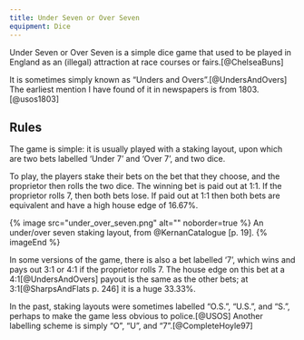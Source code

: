 ```yaml
---
title: Under Seven or Over Seven
equipment: Dice
---
```


<p class="lead">
Under Seven or Over Seven is a simple dice game that used to be played in
England as an (illegal) attraction at race courses or fairs.[@ChelseaBuns]
</p>

It is sometimes simply known as “Unders and Overs”.[@UndersAndOvers] The
earliest mention I have found of it in newspapers is from 1803.[@usos1803]

<!-- excerpt -->

## Rules

The game is simple: it is usually played with a staking layout, upon which are
two bets labelled ‘Under 7’ and ‘Over 7’, and two dice.

To play, the players stake their bets on the bet that they choose, and the
proprietor then rolls the two dice. The winning bet is paid out at 1:1. If the
proprietor rolls 7, then both bets lose. If paid out at 1:1 then both bets are
equivalent and have a high house edge of 16.67%.

{% image src="under_over_seven.png" alt="" noborder=true %}
An under/over seven staking layout, from @KernanCatalogue [p. 19].
{% imageEnd %}

In some versions of the game, there is also a bet labelled ‘7’, which wins and
pays out 3:1 or 4:1 if the proprietor rolls 7. The house edge on this bet at a
4:1[@UndersAndOvers] payout is the same as the other bets; at
3:1[@SharpsAndFlats p. 246] it is a huge 33.33%.

In the past, staking layouts were sometimes labelled “O.S.”, “U.S.”, and “S.”,
perhaps to make the game less obvious to police.[@USOS] Another labelling scheme
is simply “O”, “U”, and “7”.[@CompleteHoyle97]

